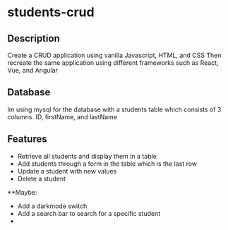 # students-crud

## Description

Create a CRUD application using vanilla Javascript, HTML, and CSS
Then recreate the same application using different frameworks such as React, Vue, and Angular

## Database

Im using mysql for the database with a students table which consists of 3 columns. ID, firstName, and lastName

## Features

- Retrieve all students and display them in a table
- Add students through a form in the table which is the last row
- Update a student with new values
- Delete a student

\*\*Maybe:

- Add a darkmode switch
- Add a search bar to search for a specific student
-
